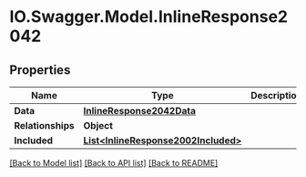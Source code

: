 # IO.Swagger.Model.InlineResponse2042
## Properties

Name | Type | Description | Notes
------------ | ------------- | ------------- | -------------
**Data** | [**InlineResponse2042Data**](InlineResponse2042Data.md) |  | [optional] 
**Relationships** | **Object** |  | [optional] 
**Included** | [**List&lt;InlineResponse2002Included&gt;**](InlineResponse2002Included.md) |  | [optional] 

[[Back to Model list]](../README.md#documentation-for-models) [[Back to API list]](../README.md#documentation-for-api-endpoints) [[Back to README]](../README.md)

